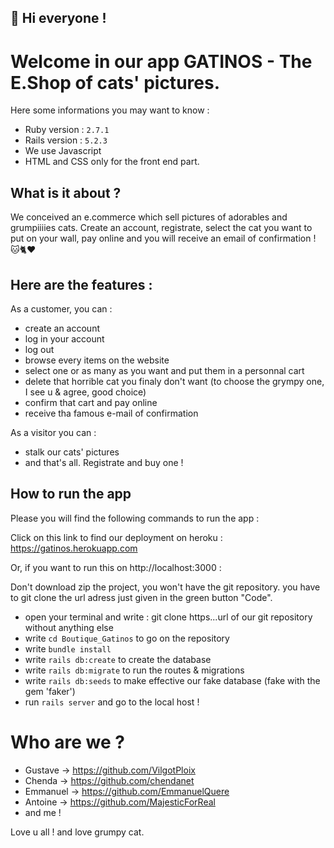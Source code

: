 ## 🔆 Hi everyone !

# Welcome in our app GATINOS - The E.Shop of cats' pictures.

Here some informations you may want to know :

* Ruby version : `2.7.1`
* Rails version : `5.2.3`
* We use Javascript
* HTML and CSS only for the front end part.

## What is it about ?
We conceived an e.commerce which sell pictures of adorables and grumpiiiies cats. Create an account, registrate, select the cat you want to put on your wall, pay online and you will receive an email of confirmation ! 🐱🐈♥️

## Here are the features :
As a customer, you can :
- create an account 
- log in your account
- log out
- browse every items on the website
- select one or as many as you want and put them in a personnal cart
- delete that horrible cat you finaly don't want (to choose the grympy one, I see u & agree, good choice)
- confirm that cart and pay online
- receive tha famous e-mail of confirmation

As a visitor you can :
- stalk our cats' pictures
- and that's all. Registrate and buy one !

## How to run the app
Please you will find the following commands to run the app :

Click on this link to find our deployment on heroku : https://gatinos.herokuapp.com

Or, if you want to run this on http://localhost:3000 :

Don't download zip the project, you won't have the git repository.
you have to git clone the url adress just given in the green button "Code".
- open your terminal and write : git clone https...url of our git repository without anything else
- write `cd Boutique_Gatinos` to go on the repository
- write `bundle install`
- write `rails db:create` to create the database
- write `rails db:migrate` to run the routes & migrations
- write `rails db:seeds` to make effective our fake database (fake with the gem 'faker')
- run `rails server` and go to the local host ! 

# Who are we ?
- Gustave -> https://github.com/VilgotPloix
- Chenda -> https://github.com/chendanet
- Emmanuel -> https://github.com/EmmanuelQuere
- Antoine -> https://github.com/MajesticForReal
- and me !

Love u all ! and love grumpy cat.
